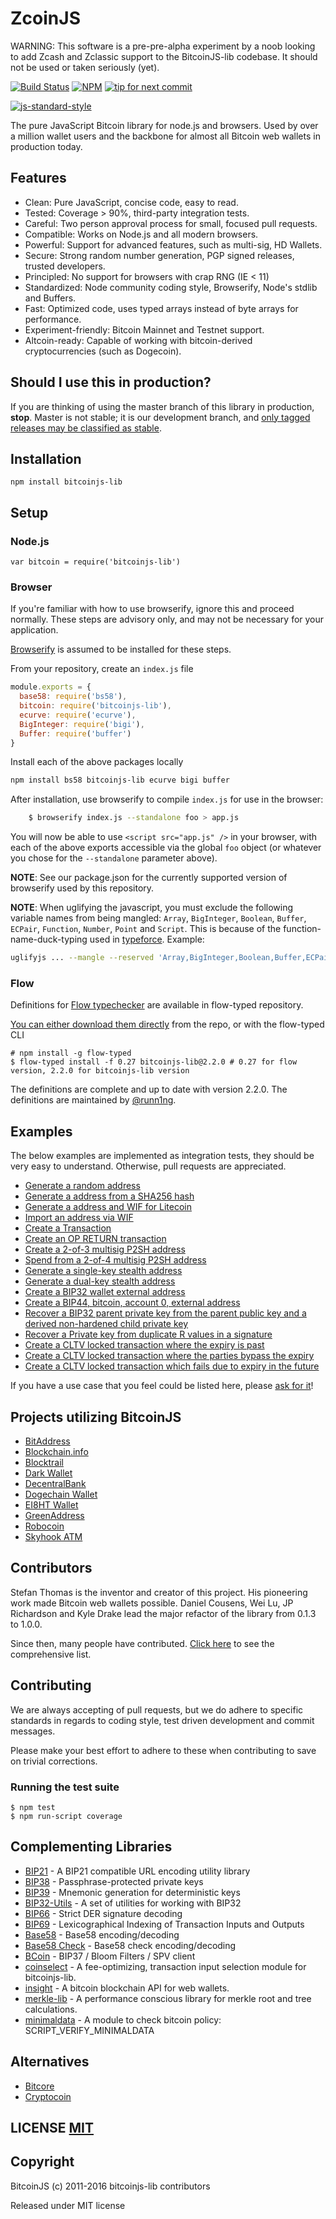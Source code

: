 # ZcoinJS

WARNING: This software is a pre-pre-alpha experiment by a noob looking to add Zcash and Zclassic support to the BitcoinJS-lib codebase. It should not be used or taken seriously (yet).

[![Build Status](https://travis-ci.org/bitcoinjs/bitcoinjs-lib.png?branch=master)](https://travis-ci.org/bitcoinjs/bitcoinjs-lib)
[![NPM](https://img.shields.io/npm/v/bitcoinjs-lib.svg)](https://www.npmjs.org/package/bitcoinjs-lib)
[![tip for next commit](https://tip4commit.com/projects/735.svg)](http://tip4commit.com/projects/735)

[![js-standard-style](https://cdn.rawgit.com/feross/standard/master/badge.svg)](https://github.com/feross/standard)


The pure JavaScript Bitcoin library for node.js and browsers.
Used by over a million wallet users and the backbone for almost all Bitcoin web wallets in production today.


## Features

- Clean: Pure JavaScript, concise code, easy to read.
- Tested: Coverage > 90%, third-party integration tests.
- Careful: Two person approval process for small, focused pull requests.
- Compatible: Works on Node.js and all modern browsers.
- Powerful: Support for advanced features, such as multi-sig, HD Wallets.
- Secure: Strong random number generation, PGP signed releases, trusted developers.
- Principled: No support for browsers with crap RNG (IE < 11)
- Standardized: Node community coding style, Browserify, Node's stdlib and Buffers.
- Fast: Optimized code, uses typed arrays instead of byte arrays for performance.
- Experiment-friendly: Bitcoin Mainnet and Testnet support.
- Altcoin-ready: Capable of working with bitcoin-derived cryptocurrencies (such as Dogecoin).


## Should I use this in production?

If you are thinking of using the master branch of this library in production, **stop**.
Master is not stable; it is our development branch, and [only tagged releases may be classified as stable](https://github.com/bitcoinjs/bitcoinjs-lib/tags).


## Installation

`npm install bitcoinjs-lib`


## Setup

### Node.js

    var bitcoin = require('bitcoinjs-lib')


### Browser

If you're familiar with how to use browserify, ignore this and proceed normally.
These steps are advisory only,  and may not be necessary for your application.

[Browserify](https://github.com/substack/node-browserify) is assumed to be installed for these steps.

From your repository, create an `index.js` file
``` javascript
module.exports = {
  base58: require('bs58'),
  bitcoin: require('bitcoinjs-lib'),
  ecurve: require('ecurve'),
  BigInteger: require('bigi'),
  Buffer: require('buffer')
}
```

Install each of the above packages locally
``` bash
npm install bs58 bitcoinjs-lib ecurve bigi buffer
```

After installation, use browserify to compile `index.js` for use in the browser:
``` bash
    $ browserify index.js --standalone foo > app.js
```

You will now be able to use `<script src="app.js" />` in your browser, with each of the above exports accessible via the global `foo` object (or whatever you chose for the `--standalone` parameter above).

**NOTE**: See our package.json for the currently supported version of browserify used by this repository.

**NOTE**: When uglifying the javascript, you must exclude the following variable names from being mangled: `Array`, `BigInteger`, `Boolean`, `Buffer`, `ECPair`, `Function`, `Number`, `Point` and `Script`.
This is because of the function-name-duck-typing used in [typeforce](https://github.com/dcousens/typeforce).
Example:
``` bash
uglifyjs ... --mangle --reserved 'Array,BigInteger,Boolean,Buffer,ECPair,Function,Number,Point'
```

### Flow

Definitions for [Flow typechecker](https://flowtype.org/) are available in flow-typed repository.

[You can either download them directly](https://github.com/flowtype/flow-typed/blob/master/definitions/npm/bitcoinjs-lib_v2.x.x/flow_%3E%3Dv0.17.x/bitcoinjs-lib_v2.x.x.js) from the repo, or with the flow-typed CLI

    # npm install -g flow-typed
    $ flow-typed install -f 0.27 bitcoinjs-lib@2.2.0 # 0.27 for flow version, 2.2.0 for bitcoinjs-lib version

The definitions are complete and up to date with version 2.2.0. The definitions are maintained by [@runn1ng](https://github.com/runn1ng).

## Examples

The below examples are implemented as integration tests, they should be very easy to understand.  Otherwise, pull requests are appreciated.

- [Generate a random address](https://github.com/bitcoinjs/bitcoinjs-lib/blob/d853806/test/integration/basic.js#L9)
- [Generate a address from a SHA256 hash](https://github.com/bitcoinjs/bitcoinjs-lib/blob/d853806/test/integration/basic.js#L20)
- [Generate a address and WIF for Litecoin](https://github.com/bitcoin/bitcoinjs-lib/blob/d853806/test/integration/basic.js#L29)
- [Import an address via WIF](https://github.com/bitcoinjs/bitcoinjs-lib/blob/d853806/test/integration/basic.js#L43)
- [Create a Transaction](https://github.com/bitcoinjs/bitcoinjs-lib/blob/d853806/test/integration/basic.js#L50)
- [Create an OP RETURN transaction](https://github.com/bitcoinjs/bitcoinjs-lib/blob/d853806/test/integration/advanced.js#L24)
- [Create a 2-of-3 multisig P2SH address](https://github.com/bitcoinjs/bitcoinjs-lib/blob/d853806/test/integration/multisig.js#L9)
- [Spend from a 2-of-4 multisig P2SH address](https://github.com/bitcoinjs/bitcoinjs-lib/blob/d853806/test/integration/multisig.js#L25)
- [Generate a single-key stealth address](https://github.com/bitcoinjs/bitcoinjs-lib/blob/d853806/test/integration/stealth.js)
- [Generate a dual-key stealth address](https://github.com/bitcoinjs/bitcoinjs-lib/blob/d853806/test/integration/stealth.js)
- [Create a BIP32 wallet external address](https://github.com/bitcoinjs/bitcoinjs-lib/blob/d853806/test/integration/bip32.js)
- [Create a BIP44, bitcoin, account 0, external address](https://github.com/bitcoinjs/bitcoinjs-lib/blob/d853806/test/integration/bip32.js)
- [Recover a BIP32 parent private key from the parent public key and a derived non-hardened child private key](https://github.com/bitcoinjs/bitcoinjs-lib/blob/d853806/test/integration/bip32.js)
- [Recover a Private key from duplicate R values in a signature](https://github.com/bitcoinjs/bitcoinjs-lib/blob/d853806/test/integration/crypto.js)
- [Create a CLTV locked transaction where the expiry is past](https://github.com/bitcoinjs/bitcoinjs-lib/blob/d853806/test/integration/cltv.js#L36)
- [Create a CLTV locked transaction where the parties bypass the expiry](https://github.com/bitcoinjs/bitcoinjs-lib/blob/d853806/test/integration/cltv.js#L70)
- [Create a CLTV locked transaction which fails due to expiry in the future](https://github.com/bitcoinjs/bitcoinjs-lib/blob/d853806/test/integration/cltv.js#L102)

If you have a use case that you feel could be listed here, please [ask for it](https://github.com/bitcoinjs/bitcoinjs-lib/issues/new)!


## Projects utilizing BitcoinJS

- [BitAddress](https://www.bitaddress.org)
- [Blockchain.info](https://blockchain.info/wallet)
- [Blocktrail](https://www.blocktrail.com/)
- [Dark Wallet](https://www.darkwallet.is/)
- [DecentralBank](http://decentralbank.com/)
- [Dogechain Wallet](https://dogechain.info)
- [EI8HT Wallet](http://ei8.ht/)
- [GreenAddress](https://greenaddress.it)
- [Robocoin](https://wallet.robocoin.com)
- [Skyhook ATM](http://projectskyhook.com)


## Contributors

Stefan Thomas is the inventor and creator of this project. His pioneering work made Bitcoin web wallets possible.
Daniel Cousens, Wei Lu, JP Richardson and Kyle Drake lead the major refactor of the library from 0.1.3 to 1.0.0.

Since then, many people have contributed. [Click here](https://github.com/bitcoinjs/bitcoinjs-lib/graphs/contributors) to see the comprehensive list.


## Contributing

We are always accepting of pull requests, but we do adhere to specific standards in regards to coding style, test driven development and commit messages.

Please make your best effort to adhere to these when contributing to save on trivial corrections.


### Running the test suite

    $ npm test
    $ npm run-script coverage


## Complementing Libraries

- [BIP21](https://github.com/bitcoinjs/bip21) - A BIP21 compatible URL encoding utility library
- [BIP38](https://github.com/bitcoinjs/bip38) - Passphrase-protected private keys
- [BIP39](https://github.com/bitcoinjs/bip39) - Mnemonic generation for deterministic keys
- [BIP32-Utils](https://github.com/bitcoinjs/bip32-utils) - A set of utilities for working with BIP32
- [BIP66](https://github.com/bitcoinjs/bip66) - Strict DER signature decoding
- [BIP69](https://github.com/bitcoinjs/bip69) - Lexicographical Indexing of Transaction Inputs and Outputs
- [Base58](https://github.com/cryptocoinjs/bs58) - Base58 encoding/decoding
- [Base58 Check](https://github.com/bitcoinjs/bs58check) - Base58 check encoding/decoding
- [BCoin](https://github.com/indutny/bcoin) - BIP37 / Bloom Filters / SPV client
- [coinselect](https://github.com/bitcoinjs/coinselect) - A fee-optimizing, transaction input selection module for bitcoinjs-lib.
- [insight](https://github.com/bitpay/insight) - A bitcoin blockchain API for web wallets.
- [merkle-lib](https://github.com/bitcoinjs/merkle-lib) - A performance conscious library for merkle root and tree calculations.
- [minimaldata](https://github.com/bitcoinjs/minimaldata) - A module to check bitcoin policy: SCRIPT_VERIFY_MINIMALDATA


## Alternatives

- [Bitcore](https://github.com/bitpay/bitcore)
- [Cryptocoin](https://github.com/cryptocoinjs/cryptocoin)


## LICENSE [MIT](LICENSE)


## Copyright

BitcoinJS (c) 2011-2016 bitcoinjs-lib contributors

Released under MIT license
